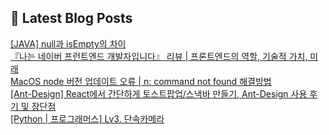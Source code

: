 

## 💌 Latest Blog Posts

<a href=https://yesolz.tistory.com/entry/JAVA-null%EA%B3%BC-isEmpty%EC%9D%98-%EC%B0%A8%EC%9D%B4>[JAVA] null과 isEmpty의 차이</a></br><a href=https://yesolz.tistory.com/entry/%E3%80%8E%EB%82%98%EB%8A%94-%EB%84%A4%EC%9D%B4%EB%B2%84-%ED%94%84%EB%9F%B0%ED%8A%B8%EC%97%94%EB%93%9C-%EA%B0%9C%EB%B0%9C%EC%9E%90%EC%9E%85%EB%8B%88%EB%8B%A4%E3%80%8F-%EB%A6%AC%EB%B7%B0-%ED%94%84%EB%A1%A0%ED%8A%B8%EC%97%94%EB%93%9C%EC%9D%98-%EC%97%AD%ED%95%A0-%EA%B8%B0%EC%88%A0%EC%A0%81-%EA%B0%80%EC%B9%98-%EB%AF%B8%EB%9E%98>『나는 네이버 프런트엔드 개발자입니다』 리뷰 | 프론트엔드의 역할, 기술적 가치, 미래</a></br><a href=https://yesolz.tistory.com/entry/MacOS-node-%EB%B2%84%EC%A0%84-%EC%97%85%EB%8D%B0%EC%9D%B4%ED%8A%B8-%EC%98%A4%EB%A5%98-n-command-not-found-%ED%95%B4%EA%B2%B0%EB%B0%A9%EB%B2%95>MacOS node 버전 업데이트 오류 | n: command not found 해결방법</a></br><a href=https://yesolz.tistory.com/entry/Ant-Design-React%EC%97%90%EC%84%9C-%EA%B0%84%EB%8B%A8%ED%95%98%EA%B2%8C-%ED%86%A0%EC%8A%A4%ED%8A%B8%ED%8C%9D%EC%97%85%EC%8A%A4%EB%82%B5%EB%B0%94-%EB%A7%8C%EB%93%A4%EA%B8%B0-Ant-Design-%EC%82%AC%EC%9A%A9-%ED%9B%84%EA%B8%B0-%EB%B0%8F-%EC%9E%A5%EB%8B%A8%EC%A0%90>[Ant-Design] React에서 간단하게 토스트팝업/스낵바 만들기, Ant-Design 사용 후기 및 장단점</a></br><a href=https://yesolz.tistory.com/entry/Python-%ED%94%84%EB%A1%9C%EA%B7%B8%EB%9E%98%EB%A8%B8%EC%8A%A4-Lv3-%EB%8B%A8%EC%86%8D%EC%B9%B4%EB%A9%94%EB%9D%BC>[Python | 프로그래머스] Lv3. 단속카메라</a></br>